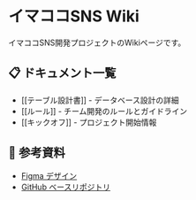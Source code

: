 # イマココSNS Wiki

イマココSNS開発プロジェクトのWikiページです。

## 📋 ドキュメント一覧

- [[テーブル設計書]] - データベース設計の詳細
- [[ルール]] - チーム開発のルールとガイドライン
- [[キックオフ]] - プロジェクト開始情報

## 📝 参考資料

- [Figma デザイン](https://www.figma.com/file/l8Zzw1wPJBitm0bQMNXTdB/イマココSNS)
- [GitHub ベースリポジトリ](https://github.com/prum-jp/imakoko-base)
